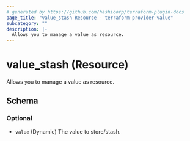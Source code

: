 ```yaml
---
# generated by https://github.com/hashicorp/terraform-plugin-docs
page_title: "value_stash Resource - terraform-provider-value"
subcategory: ""
description: |-
  Allows you to manage a value as resource.
---
```


# value_stash (Resource)

Allows you to manage a value as resource.



<!-- schema generated by tfplugindocs -->
## Schema

### Optional

- `value` (Dynamic) The value to store/stash.


